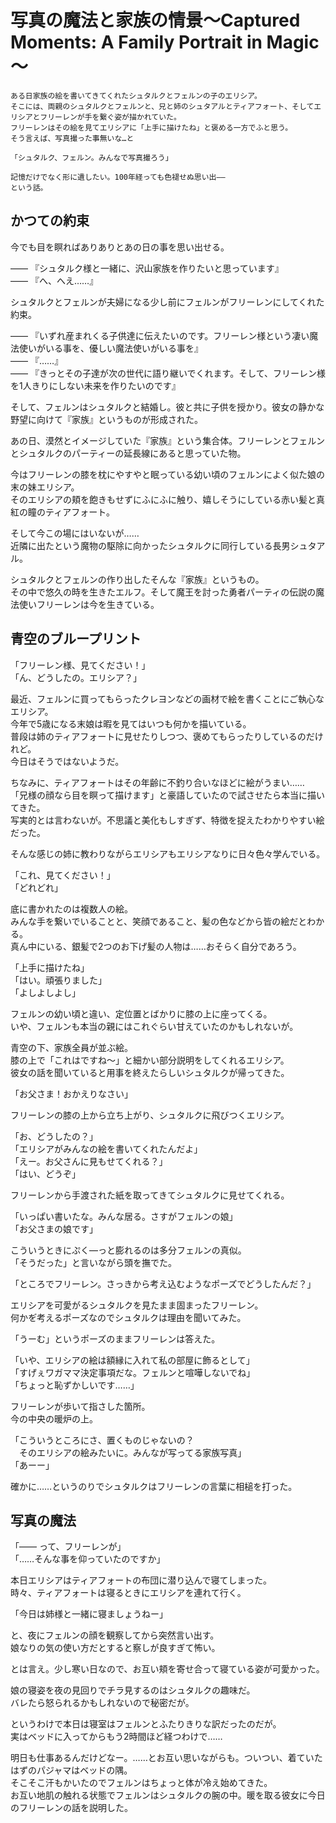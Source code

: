 # 写真の魔法と家族の情景～Captured Moments: A Family Portrait in Magic～  

```  
ある日家族の絵を書いてきてくれたシュタルクとフェルンの子のエリシア。  
そこには、両親のシュタルクとフェルンと、兄と姉のシュタアルとティアフォート、そしてエリシアとフリーレンが手を繋ぐ姿が描かれていた。  
フリーレンはその絵を見てエリシアに「上手に描けたね」と褒める一方でふと思う。  
そう言えば、写真撮った事無いな…と  

「シュタルク、フェルン。みんなで写真撮ろう」  

記憶だけでなく形に遺したい。100年経っても色褪せぬ思い出――  
という話。  
```  

## かつての約束  

今でも目を瞑ればありありとあの日の事を思い出せる。  

―― 『シュタルク様と一緒に、沢山家族を作りたいと思っています』  
―― 『へ、へえ……』  

シュタルクとフェルンが夫婦になる少し前にフェルンがフリーレンにしてくれた約束。  

―― 『いずれ産まれくる子供達に伝えたいのです。フリーレン様という凄い魔法使いがいる事を、優しい魔法使いがいる事を』  
―― 『……』  
―― 『きっとその子達が次の世代に語り継いでくれます。そして、フリーレン様を1人きりにしない未来を作りたいのです』  

そして、フェルンはシュタルクと結婚し。彼と共に子供を授かり。彼女の静かな野望に向けて『家族』というものが形成された。  

あの日、漠然とイメージしていた『家族』という集合体。フリーレンとフェルンとシュタルクのパーティーの延長線にあると思っていた物。  

今はフリーレンの膝を枕にやすやと眠っている幼い頃のフェルンによく似た娘の末の妹エリシア。  
そのエリシアの頬を飽きもせずにふにふに触り、嬉しそうにしている赤い髪と真紅の瞳のティアフォート。  

そして今この場にはいないが……  
近隣に出たという魔物の駆除に向かったシュタルクに同行している長男シュタアル。  

シュタルクとフェルンの作り出したそんな『家族』というもの。  
その中で悠久の時を生きたエルフ。そして魔王を討った勇者パーティの伝説の魔法使いフリーレンは今を生きている。  

## 青空のブループリント  

「フリーレン様、見てください！」  
「ん、どうしたの。エリシア？」  

最近、フェルンに買ってもらったクレヨンなどの画材で絵を書くことにご執心なエリシア。  
今年で5歳になる末娘は暇を見てはいつも何かを描いている。  
普段は姉のティアフォートに見せたりしつつ、褒めてもらったりしているのだけれど。  
今日はそうではないようだ。  

ちなみに、ティアフォートはその年齢に不釣り合いなほどに絵がうまい……  
「兄様の顔なら目を瞑って描けます」と豪語していたので試させたら本当に描いてきた。  
写実的とは言わないが。不思議と美化もしすぎず、特徴を捉えたわかりやすい絵だった｡  

そんな感じの姉に教わりながらエリシアもエリシアなりに日々色々学んでいる。  

「これ、見てください！」  
「どれどれ」  

底に書かれたのは複数人の絵。  
みんな手を繋いでいることと、笑顔であること、髪の色などから皆の絵だとわかる。  
真ん中にいる、銀髪で2つのお下げ髪の人物は……おそらく自分であろう。  

「上手に描けたね」  
「はい。頑張りました」  
「よしよしよし」  

フェルンの幼い頃と違い、定位置とばかりに膝の上に座ってくる。  
いや、フェルンも本当の親にはこれぐらい甘えていたのかもしれないが。  

青空の下、家族全員が並ぶ絵。  
膝の上で「これはですね～」と細かい部分説明をしてくれるエリシア。  
彼女の話を聞いていると用事を終えたらしいシュタルクが帰ってきた。  

「お父さま！おかえりなさい」  

フリーレンの膝の上から立ち上がり、シュタルクに飛びつくエリシア。  

「お、どうしたの？」  
「エリシアがみんなの絵を書いてくれたんだよ」  
「えー。お父さんに見もせてくれる？」  
「はい、どうぞ」  

フリーレンから手渡された紙を取ってきてシュタルクに見せてくれる。  

「いっぱい書いたな。みんな居る。さすがフェルンの娘」  
「お父さまの娘です」  

こういうときにぷく―っと膨れるのは多分フェルンの真似。  
「そうだった」と言いながら頭を撫でた。  

「ところでフリーレン。さっきから考え込むようなポーズでどうしたんだ？」  

エリシアを可愛がるシュタルクを見たまま固まったフリーレン。  
何かを゙考えるポーズなのでシュタルクは理由を聞いてみた。  

「うーむ」というポーズのままフリーレンは答えた。  

「いや、エリシアの絵は額縁に入れて私の部屋に飾るとして」  
「すげぇワガママ決定事項だな。フェルンと喧嘩しないでね」  
「ちょっと恥ずかしいです……」  

フリーレンが歩いて指さした箇所。  
今の中央の暖炉の上。  

「こういうところにさ、置くものじゃないの？  
　そのエリシアの絵みたいに。みんなが写ってる家族写真」  
「あーー」  

確かに……というのりでシュタルクはフリーレンの言葉に相槌を打った。  

## 写真の魔法  

「―― って、フリーレンが」  
「……そんな事を仰っていたのですか」  

本日エリシアはティアフォートの布団に潜り込んで寝てしまった。  
時々、ティアフォートは寝るときにエリシアを連れて行く。  

「今日は姉様と一緒に寝ましょうねー」  

と、夜にフェルンの顔を観察してから突然言い出す。  
娘なりの気の使い方だとすると察しが良すぎて怖い。  

とは言え。少し寒い日なので、お互い頬を寄せ合って寝ている姿が可愛かった。  

娘の寝姿を夜の見回りでチラ見するのはシュタルクの趣味だ。  
バレたら怒られるかもしれないので秘密だが。  

というわけで本日は寝室はフェルンとふたりきりな訳だったのだが。  
実はベッドに入ってからもう2時間ほど経つわけで……  

明日も仕事あるんだけどなー。……とお互い思いながらも。ついつい、着ていたはずのパジャマはベッドの隅。  
そこそこ汗もかいたのでフェルンはちょっと体が冷え始めてきた。  
お互い地肌の触れる状態でフェルンはシュタルクの腕の中。暖を取る彼女に今日のフリーレンの話を説明した。  



